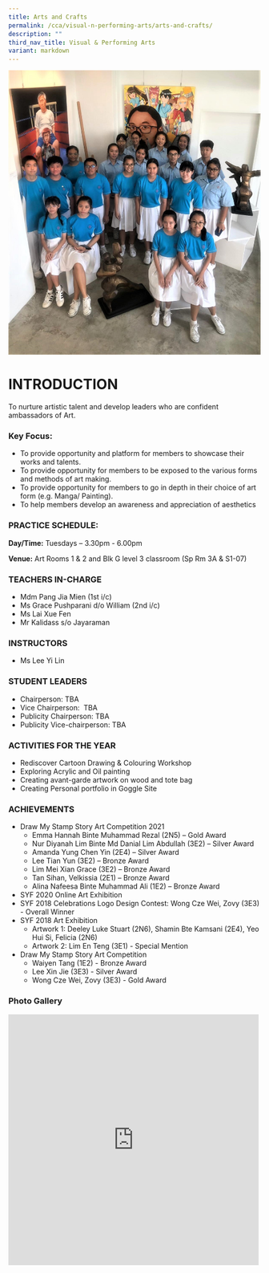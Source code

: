 ```yaml
---
title: Arts and Crafts
permalink: /cca/visual-n-performing-arts/arts-and-crafts/
description: ""
third_nav_title: Visual & Performing Arts
variant: markdown
---
```

![](/images/Header.jpg)
# INTRODUCTION

To nurture artistic talent and develop leaders who are confident ambassadors of Art.

### Key Focus: 
* To provide opportunity and platform for members to showcase their works and talents.
* To provide opportunity for members to be exposed to the various forms and methods of art making.
* To provide opportunity for members to go in depth in their choice of art form (e.g. Manga/ Painting).
* To help members develop an awareness and appreciation of aesthetics

### PRACTICE SCHEDULE:

**Day/Time:** Tuesdays – 3.30pm - 6.00pm

**Venue:** Art Rooms 1 &amp; 2 and Blk G level 3 classroom (Sp Rm 3A &amp; S1-07)

### TEACHERS IN-CHARGE

*   Mdm Pang Jia Mien (1st i/c)
*   Ms Grace Pushparani d/o William (2nd i/c)
*   Ms Lai Xue Fen
*   Mr Kalidass s/o Jayaraman

### INSTRUCTORS

* Ms Lee Yi Lin

### STUDENT LEADERS
*   Chairperson: TBA
*   Vice Chairperson:&nbsp; TBA&nbsp;
*   Publicity Chairperson: TBA
*   Publicity Vice-chairperson: TBA

### ACTIVITIES FOR THE YEAR
* Rediscover Cartoon Drawing &amp; Colouring Workshop
* Exploring Acrylic and Oil painting
* Creating avant-garde artwork on wood and tote bag
* Creating Personal portfolio in Goggle Site 
 
### ACHIEVEMENTS

* Draw My Stamp Story Art Competition 2021
	* Emma Hannah Binte Muhammad Rezal (2N5) – Gold Award
	* Nur Diyanah Lim Binte Md Danial Lim Abdullah (3E2) – Silver Award
	* Amanda Yung Chen Yin (2E4) – Silver Award
	* Lee Tian Yun (3E2) – Bronze Award
	* Lim Mei Xian Grace (3E2) – Bronze Award
	* Tan Sihan, Velkissia (2E1) – Bronze Award
	* Alina Nafeesa Binte Muhammad Ali (1E2) – Bronze Award
* SYF 2020 Online Art Exhibition
* SYF 2018 Celebrations Logo Design Contest: Wong Cze Wei, Zovy (3E3) - Overall Winner
* SYF 2018 Art Exhibition
	* Artwork 1: Deeley Luke Stuart (2N6), Shamin Bte Kamsani (2E4), Yeo Hui Si, Felicia (2N6)
	* Artwork 2: Lim En Teng (3E1) - Special Mention
* Draw My Stamp Story Art Competition
	* Waiyen Tang (1E2) - Bronze Award
	* Lee Xin Jie (3E3) - Silver Award
	* Wong Cze Wei, Zovy (3E3) - Gold Award

### Photo Gallery

<iframe allowfullscreen="true" height="500" width="500" frameborder="0" src="https://docs.google.com/presentation/d/e/2PACX-1vRW4-_S1TvcRYKmzPWzEsBxJXlmhaMipdpP54fFcIBfMPtVa1EXIvhEwpKqwxl89vkA7QvstDmzXzh_/embed?start=true&amp;loop=true&amp;delayms=3000"></iframe>